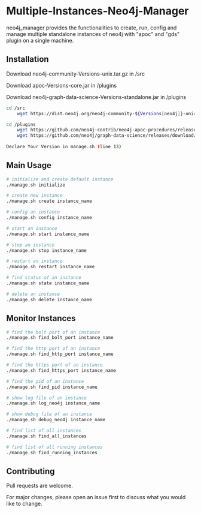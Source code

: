 # Multiple-Instances-Neo4j-Manager

neo4j_manager provides the functionalities to create, run, config and manage multiple standalone instances of neo4j with "apoc" and "gds" plugin on a single machine.

## Installation

Download neo4j-community-Versions-unix.tar.gz in /src

Download apoc-Versions-core.jar in /plugins

Download neo4j-graph-data-science-Versions-standalone.jar in /plugins

```bash
cd /src
	wget https://dist.neo4j.org/neo4j-community-${Versions[neo4j]}-unix.tar.gz -P `pwd`

cd /plugins
	wget https://github.com/neo4j-contrib/neo4j-apoc-procedures/releases/download/${Versions[neo4j_apoc]}/apoc-${Versions[neo4j_apoc]}-core.jar -P `pwd`
	wget https://github.com/neo4j/graph-data-science/releases/download/${Versions[neo4j_gds]}/neo4j-graph-data-science-${Versions[neo4j_gds]}-standalone.jar -P `pwd`
	
Declare Your Version in manage.sh (line 13)
```

## Main Usage

```bash
# initialize and create default instance
./manage.sh initialize

# create new instance
./manage.sh create instance_name

# config an instance
./manage.sh config instance_name

# start an instance
./manage.sh start instance_name

# stop an instance
./manage.sh stop instance_name

# restart an instance
./manage.sh restart instance_name

# find status of an instance
./manage.sh state instance_name

# delete an instance
./manage.sh delete instance_name
```

## Monitor Instances

```bash
# find the bolt port of an instance
./manage.sh find_bolt_port instance_name

# find the http port of an instance
./manage.sh find_http_port instance_name

# find the https port of an instance
./manage.sh find_https_port instance_name

# find the pid of an instance
./manage.sh find_pid instance_name

# show log file of an instance
./manage.sh log_neo4j instance_name

# show debug file of an instance
./manage.sh debug_neo4j instance_name

# find list of all instances
./manage.sh find_all_instances

# find list of all running instances
./manage.sh find_running_instances

```

## Contributing
Pull requests are welcome. 

For major changes, please open an issue first to discuss what you would like to change.
